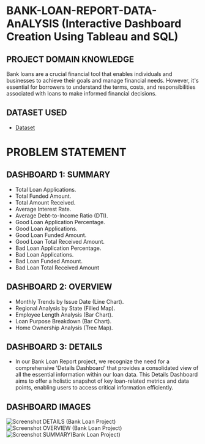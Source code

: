 # BANK-LOAN-REPORT-DATA-AnALYSIS (Interactive Dashboard Creation Using Tableau and SQL)
## PROJECT DOMAIN KNOWLEDGE
Bank loans are a crucial financial tool that enables individuals and businesses to achieve their goals and manage financial needs. However, it's essential for borrowers to understand the terms, costs, and responsibilities associated with loans to make informed financial decisions.
## DATASET USED
- <a href="https://github.com/Rabi2366/Bank-Loan-Dashboard-SQL-Tableau-/blob/main/financial_loan.csv"> Dataset</a>

# PROBLEM STATEMENT
## DASHBOARD 1: SUMMARY
- Total Loan Applications.
- Total Funded Amount.
- Total Amount Received.
- Average Interest Rate.
- Average Debt-to-Income Ratio (DTI).
- Good Loan Application Percentage.
- Good Loan Applications.
- Good Loan Funded Amount.
- Good Loan Total Received Amount.
- Bad Loan Application Percentage.
- Bad Loan Applications.
- Bad Loan Funded Amount.
- Bad Loan Total Received Amount
## DASHBOARD 2: OVERVIEW
- Monthly Trends by Issue Date (Line Chart).
- Regional Analysis by State (Filled Map).
- Employee Length Analysis (Bar Chart).
- Loan Purpose Breakdown (Bar Chart).
- Home Ownership Analysis (Tree Map).
## DASHBOARD 3: DETAILS
- In our Bank Loan Report project, we recognize the need for a comprehensive 'Details Dashboard' that provides a consolidated view of all the essential information within our loan data. This Details 
  Dashboard aims to offer a holistic snapshot of key loan-related metrics and data points, enabling users to access critical information efficiently.

## DASHBOARD IMAGES
![Screenshot DETAILS (Bank Loan Project)](https://github.com/user-attachments/assets/bbe9082d-2dd7-43d0-a95b-88f549ba364b)
![Screenshot OVERVIEW (Bank Loan Project)](https://github.com/user-attachments/assets/3df608ba-449f-49f8-ad15-d025c166a018)
![Screenshot SUMMARY(Bank Loan Project)](https://github.com/user-attachments/assets/bf86af9a-0873-45c7-9607-b3410291c08e)



	

